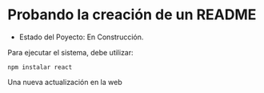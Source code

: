 <h1>Probando la creación de un README</h1>

-  Estado del Poyecto: En Construcción.

Para ejecutar el sistema, debe utilizar:

``npm instalar react``

Una nueva actualización  en la web 
